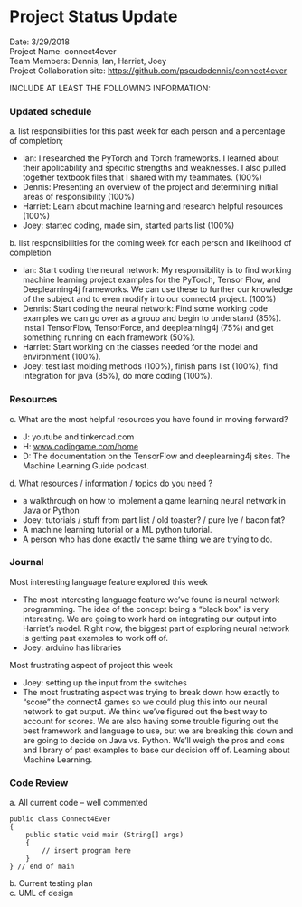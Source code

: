 # Project Status Update  

Date:  3/29/2018  
Project Name: connect4ever  
Team Members: Dennis, Ian, Harriet, Joey  
Project Collaboration site: https://github.com/pseudodennis/connect4ever  

INCLUDE AT LEAST THE FOLLOWING INFORMATION:  
### Updated schedule  
a. list responsibilities for this past week for each person and a percentage of completion;  
  - Ian: I researched the PyTorch and Torch frameworks. I learned about their applicability and specific strengths and weaknesses. I also pulled together textbook files that I shared with my teammates. (100%)
  - Dennis: Presenting an overview of the project and determining initial areas of responsibility (100%)
  - Harriet: Learn about machine learning and research helpful resources (100%)
  - Joey: started coding, made sim, started parts list (100%)

b. list responsibilities for the coming week for each person and likelihood of completion  
  - Ian: Start coding the neural network: My responsibility is to find working machine learning project examples for the PyTorch, Tensor Flow, and Deeplearning4j frameworks. We can use these to further our knowledge of the subject and to even modify into our connect4 project. (100%)
  - Dennis: Start coding the neural network: Find some working code examples we can go over as a group and begin to understand (85%). Install TensorFlow, TensorForce, and deeplearning4j (75%) and get something running on each framework (50%).
  - Harriet: Start working on the classes needed for the model and environment (100%).
  - Joey: test last molding methods (100%), finish parts list (100%), find integration for java (85%), do more coding (100%).  
          
### Resources  
c. What are the most helpful resources you have found in moving forward?  
  - J: youtube and tinkercad.com  
  - H: www.codingame.com/home  
  - D: The documentation on the TensorFlow and deeplearning4j sites. The Machine Learning Guide podcast. 

d. What resources / information / topics do you need ?  
  - a walkthrough on how to implement a game learning neural network in Java or Python  
  - Joey: tutorials / stuff from part list / old toaster? / pure lye / bacon fat?  
  - A machine learning tutorial or a ML python tutorial.  
  - A person who has done exactly the same thing we are trying to do.  

### Journal
Most interesting language feature explored this week  
-	The most interesting language feature we’ve found is neural network programming. The idea of the concept being a “black box” is very interesting. We are going to work hard on integrating our output into Harriet’s model. Right now, the biggest part of exploring neural network is getting past examples to work off of.  
- Joey: arduino has libraries 

Most frustrating aspect of project this week  
  - Joey: setting up the input from the switches  
  -	The most frustrating aspect was trying to break down how exactly to “score” the connect4 games so we could plug this into our neural network to get output. We think we’ve figured out the best way to account for scores. We are also having some trouble figuring out the best framework and language to use, but we are breaking this down and are going to decide on Java vs. Python. We’ll weigh the pros and cons and library of past examples to base our decision off of.
Learning about Machine Learning.

### Code Review  
a. All current code – well commented

    public class Connect4Ever
    {
        public static void main (String[] args)
        {
            // insert program here
        }
    } // end of main

b. Current testing plan  
c. UML of design  
